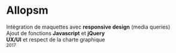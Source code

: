 # Allopsm
Intégration de maquettes avec **responsive design** (media queries)
<br>Ajout de fonctions **Javascript** et **jQuery**
<br>**UX/UI** et respect de la charte graphique
<br><sub>2017</sub>
